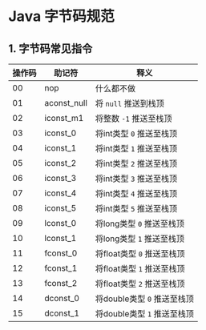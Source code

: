 # Java 字节码规范

## 1. 字节码常见指令
| 操作码 | 助记符 | 释义 |
| ---| --- | --- |
| 00 | nop | 什么都不做|
| 01 | aconst_null | 将 `null` 推送到栈顶 |
| 02 | iconst_m1 | 将整数 `-1` 推送至栈顶 |
| 03 | iconst_0 | 将int类型 `0` 推送至栈顶 |
| 04 | iconst_1 | 将int类型 `1` 推送至栈顶 |
| 05 | iconst_2 | 将int类型 `2` 推送至栈顶 |
| 06 | iconst_3 | 将int类型 `3` 推送至栈顶 |
| 07 | iconst_4 | 将int类型 `4` 推送至栈顶 |
| 08 | iconst_5 | 将int类型 `5` 推送至栈顶 |
| 09 | lconst_0 | 将long类型 `0` 推送至栈顶 |
| 10 | lconst_1 | 将long类型 `1` 推送至栈顶 |
| 11 | fconst_0 | 将float类型 `0` 推送至栈顶 |
| 12 | fconst_1 | 将float类型 `1` 推送至栈顶 |
| 13 | fconst_2 | 将float类型 `2` 推送至栈顶 |
| 14 | dconst_0 | 将double类型 `0` 推送至栈顶 |
| 15 | dconst_1 | 将double类型 `1` 推送至栈顶 |

